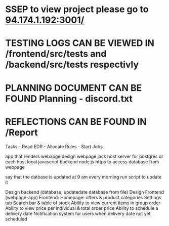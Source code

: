 # SSEP to view project please go to [94.174.1.192:3001/](http://94.174.1.192:3001/)
# TESTING LOGS CAN BE VIEWED IN /frontend/src/tests and /backend/src/tests respectivly
# PLANNING DOCUMENT CAN BE FOUND Planning - discord.txt
# REFLECTIONS CAN BE FOUND IN /Report

Tasks - Read EDR
      - Allocate Roles
      - Start Jobs

app that renders webapge
design webpage
jack host server for postgres or each host local
javascript backend node.js
https to access database from webpage

say that the datbase is updated at 9 am every morning run script to update it


Design backend (database, updatedate database from file)
Design Frontend (webpage-app)
Frontend:
      Homepage: offers & product categories
      Settings tab
      Search bar & table of stock
      Ability to view current items in group order
      Ability to view price per individual & total order price
      Ability to schedule a delivery date
      Notification system for users when delivery date not yet scheduled
